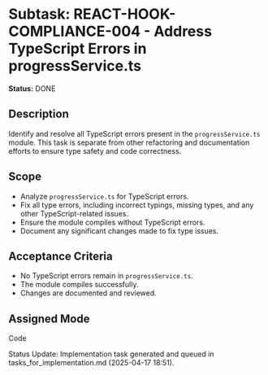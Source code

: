 # Subtask: REACT-HOOK-COMPLIANCE-004 - Address TypeScript Errors in progressService.ts

**Status:** DONE

## Description

Identify and resolve all TypeScript errors present in the `progressService.ts` module. This task is separate from other refactoring and documentation efforts to ensure type safety and code correctness.

## Scope

- Analyze `progressService.ts` for TypeScript errors.
- Fix all type errors, including incorrect typings, missing types, and any other TypeScript-related issues.
- Ensure the module compiles without TypeScript errors.
- Document any significant changes made to fix type issues.

## Acceptance Criteria

- No TypeScript errors remain in `progressService.ts`.
- The module compiles successfully.
- Changes are documented and reviewed.

## Assigned Mode

Code

Status Update: Implementation task generated and queued in tasks_for_implementation.md (2025-04-17 18:51).
